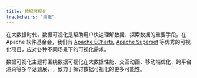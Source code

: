 ```yaml
---
title: 数据可视化
trackchairs: "羡辙"
---
```


在大数据时代，数据可视化是帮助用户快速理解数据、探索数据的重要手段。在 Apache 软件基金会，我们有 [Apache ECharts](https://echarts.apache.org), [Apache Superset](https://superset.apache.org) 等优秀的可视化项目，应对各种不同场景下的可视化需求。

数据可视化主题将围绕数据可视化在大数据性能、交互动画、移动端优化、跨平台渲染等多个话题展开，致力于探讨数据可视化的更多可能性。
